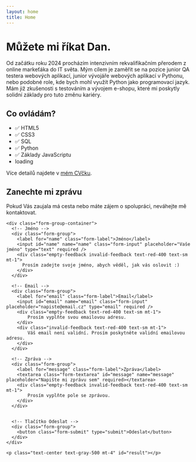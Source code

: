 ```yaml
---
layout: home
title: Home
---
```



# Můžete mi říkat Dan.
Od začátku roku 2024 procházím intenzivním rekvalifikačním přerodem z online markeťáka do IT světa. Mým cílem je zaměřit se na pozice junior QA testera webových aplikací, junior vývojáře webových aplikací v Pythonu, nebo podobné role, kde bych mohl využít Python jako programovací jazyk. Mám již zkušenosti s testováním a vývojem e-shopu, které mi poskytly solidní základy pro tuto změnu kariéry.

## Co ovládám?
- ✅ HTML5
- ✅ CSS3
- ✅ SQL
- ✅ Python
- ✅ Základy JavaScriptu
- <div>loading<span class="dots"></span></div>

Více detailů najdete v [mém CVčku](https://flowcv.com/resume/osrniic0ww).

<section class="contact-section">
  <div class="contact-intro">
    <h2>Zanechte mi zprávu</h2>
    <p class="contact-description">
      Pokud Vás zaujala má cesta nebo máte zájem o spolupráci, neváhejte mě kontaktovat.
    </p>
  </div>

  <!-- Formulář pro odeslání zprávy -->
  <form class="contact-form needs-validation" id="form" action="https://api.web3forms.com/submit" method="POST" novalidate>
    <!-- Skryté hodnoty pro Web3Forms -->
    <input type="hidden" name="access_key" value="9cc9bff3-11a1-41eb-be20-521101ac2e1f" />
    <input type="hidden" name="subject" value="Nová zpráva přes kontaktní formulář" />
    <input type="hidden" name="from_name" value="daniel-hladik.cz" />
    <input type="hidden" name="redirect" value="{{ site.url }}/form-success/" />
    <input type="checkbox" name="botcheck" class="hidden" style="display: none;" />

    <div class="form-group-container">
      <!-- Jméno -->
      <div class="form-group">
        <label for="name" class="form-label">Jméno</label>
        <input id="name" name="name" class="form-input" placeholder="Vaše jméno" type="text" required />
        <div class="empty-feedback invalid-feedback text-red-400 text-sm mt-1">
          Prosím zadejte svoje jméno, abych věděl, jak vás oslovit :)
        </div>
      </div>

      <!-- Email -->
      <div class="form-group">
        <label for="email" class="form-label">Email</label>
        <input id="email" name="email" class="form-input" placeholder="napiste@email.cz" type="email" required />
        <div class="empty-feedback text-red-400 text-sm mt-1">
            Prosím vyplňte svou emailovou adresu.
        </div>
        <div class="invalid-feedback text-red-400 text-sm mt-1">
            Váš email není validní. Prosím poskytněte validní emailovou adresu.
        </div>
      </div>

      <!-- Zpráva -->
      <div class="form-group">
        <label for="message" class="form-label">Zpráva</label>
        <textarea class="form-textarea" id="message" name="message" placeholder="Napište mi zprávu sem" required></textarea>
        <div class="empty-feedback invalid-feedback text-red-400 text-sm mt-1">
            Prosím vyplňte pole se zprávou.
        </div>
      </div>


      <!-- Tlačítko Odeslat -->
      <div class="form-group">
        <button class="form-submit" type="submit">Odeslat</button>
      </div>
    </div>

    <p class="text-center text-gray-500 mt-4" id="result"></p>
  </form>
</section>

<script src="/assets/js/contact-form.js" defer></script>


<!--
<p class="text-center">
<a href="mailto:info@daniel-hladik.cz?subject=Pozor! Tento e-mail obsahuje 100% dobré zprávy&body=Dejte mi vědět, co máte na srdci :)" class="button">Kontaktovat emailem</a>
</p>
-->
<!--
# About

<ul>
    <li><a href="{{ site.baseurl }}/about/page">Page</a></li>
    <li><a href="{{ site.baseurl }}/cv">CV</a></li>
</ul>


Lorem ipsum dolor sit amet, consectetur adipisicing elit, sed do eiusmod tempor incididunt ut labore et dolore magna aliquaa.

This is the home page. It can be used for a short introduction. [Click here](cv) to see the full CV, and [here](assets/files/cv.pdf) to download a print version. The theme also ships with a blog: [click here](posts) to scroll posts from the most recent. Finally, [click here](404) to see a page that can't be found.

By default, the theme only contains these few pages in order to stay lean and flexible. However, it can be easily extended to accommodate more pages, [collections](https://jekyllrb.com/docs/collections/), [categories, and tags](https://jekyllrb.com/docs/posts/#tags-and-categories).

Ut enim ad minim veniam, quis nostrud exercitation ullamco laboris nisi ut aliquip ex ea commodo consequat. Duis aute irure dolor in reprehenderit in voluptate velit esse cillum dolore eu fugiat nulla pariatur. Excepteur sint occaecat cupidatat non proident, sunt in culpa qui officia deserunt mollit anim id est laborum.

Below is a list of blog posts included for illustrative purposes. Make sure to delete or modify them before deploying your website.

{% include archive.html %}
-->
